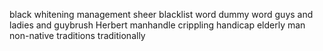 black
whitening
management
sheer
blacklist
word dummy word
guys and ladies and guybrush
Herbert
manhandle
crippling handicap
elderly man
non-native traditions
traditionally
